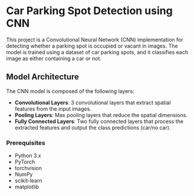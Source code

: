 # Car Parking Spot Detection using CNN

This project is a Convolutional Neural Network (CNN) implementation for detecting whether a parking spot is occupied or vacant in images. The model is trained using a dataset of car parking spots, and it classifies each image as either containing a car or not.

## Model Architecture

The CNN model is composed of the following layers:

- **Convolutional Layers**: 3 convolutional layers that extract spatial features from the input images.
- **Pooling Layers**: Max pooling layers that reduce the spatial dimensions.
- **Fully Connected Layers**: Two fully connected layers that process the extracted features and output the class predictions (car/no car).
### Prerequisites
- Python 3.x
- PyTorch
- torchvision
- NumPy
- scikit-learn
- matplotlib

